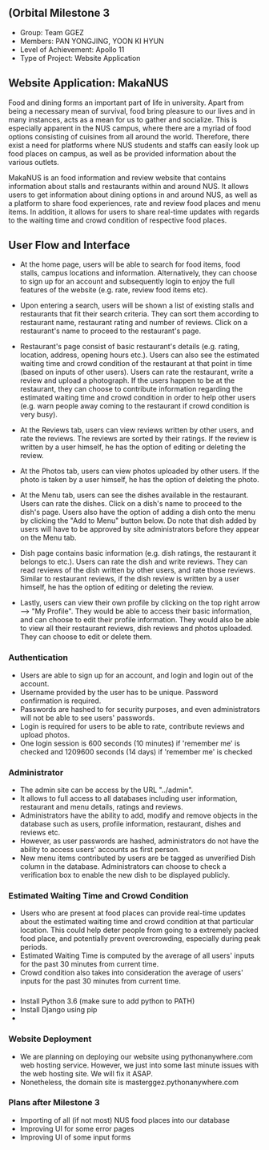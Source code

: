 ## (Orbital Milestone 3
- Group: Team GGEZ
- Members: PAN YONGJING, YOON KI HYUN
- Level of Achievement: Apollo 11
- Type of Project: Website Application

## Website Application: MakaNUS

Food and dining forms an important part of life in university. Apart from being a necessary mean of survival, food bring pleasure to our lives and in many instances, acts as a mean for us to gather and socialize. This is especially apparent in the NUS campus, where there are a myriad of food options consisting of cuisines from all around the world. Therefore, there exist a need for platforms where NUS students and staffs can easily look up food places on campus, as well as be provided information about the various outlets.

MakaNUS is an food information and review website that contains information about stalls and restaurants within and around NUS. It allows users to get information about dining options in and around NUS, as well as a platform to share food experiences, rate and review food places and menu items. In addition, it allows for users to share real-time updates with regards to the waiting time and crowd condition of respective food places.

## User Flow and Interface

- At the home page, users will be able to search for food items, food stalls, campus locations and information. Alternatively, they can choose to sign up for an account and subsequently login to enjoy the full features of the website (e.g. rate, review food items etc).
- Upon entering a search, users will be shown a list of existing stalls and restaurants that fit their search criteria. They can sort them according to restaurant name, restaurant rating and number of reviews. Click on a restaurant's name to proceed to the restaurant's page.

- Restaurant's page consist of basic restaurant's details (e.g. rating, location, address, opening hours etc.). Users can also see the estimated waiting time and crowd condition of the restaurant at that point in time (based on inputs of other users). Users can rate the restaurant, write a review and upload a photograph. If the users happen to be at the restaurant, they can choose to contribute information regarding the estimated waiting time and crowd condition in order to help other users (e.g. warn people away coming to the restaurant if crowd condition is very busy).
- At the Reviews tab, users can view reviews written by other users, and rate the reviews. The reviews are sorted by their ratings. If the review is written by a user himself, he has the option of editing or deleting the review.
- At the Photos tab, users can view photos uploaded by other users. If the photo is taken by a user himself, he has the option of deleting the photo.
- At the Menu tab, users can see the dishes available in the restaurant. Users can rate the dishes. Click on a dish's name to proceed to the dish's page. Users also have the option of adding a dish onto the menu by clicking the "Add to Menu" button below. Do note that dish added by users will have to be approved by site administrators before they appear on the Menu tab.

- Dish page contains basic information (e.g. dish ratings, the restaurant it belongs to etc.). Users can rate the dish and write reviews. They can read reviews of the dish written by other users, and rate those reviews. Similar to restaurant reviews, if the dish review is written by a user himself, he has the option of editing or deleting the review.

- Lastly, users can view their own profile by clicking on the top right arrow --> "My Profile". They would be able to access their basic information, and can choose to edit their profile information. They would also be able to view all their restaurant reviews, dish reviews and photos uploaded. They can choose to edit or delete them.

### Authentication

- Users are able to sign up for an account, and login and login out of the account.  
- Username provided by the user has to be unique. Password confirmation is required.
- Passwords are hashed to for security purposes, and even administrators will not be able to see users' passwords.
- Login is required for users to be able to rate, contribute reviews and upload photos.
- One login session is 600 seconds (10 minutes) if 'remember me' is checked and 1209600 seconds (14 days) if 'remember me' is checked

### Administrator

- The admin site can be access by the URL "../admin".
- It allows to full access to all databases including user information, restaurant and menu details, ratings and reviews.
- Administrators have the ability to add, modify and remove objects in the database such as users, profile information, restaurant, dishes and reviews etc.
- However, as user passwords are hashed, administrators do not have the ability to access users' accounts as first person.
- New menu items contributed by users are be tagged as unverified Dish column in the database. Administrators can choose to check a verification box to enable the new dish to be displayed publicly.

### Estimated Waiting Time and Crowd Condition

- Users who are present at food places can provide real-time updates about the estimated waiting time and crowd condition at that particular location. This could help deter people from going to a extremely packed food place, and potentially prevent overcrowding, especially during peak periods.
- Estimated Waiting Time is computed by the average of all users' inputs for the past 30 minutes from current time.
- Crowd condition also takes into consideration the average of users' inputs for the past 30 minutes from current time.

###

- Install Python 3.6 (make sure to add python to PATH)
- Install Django using pip
-  

### Website Deployment

- We are planning on deploying our website using pythonanywhere.com web hosting service. However, we just into some last minute issues with the web hosting site. We will fix it ASAP.
- Nonetheless, the domain site is masterggez.pythonanywhere.com

### Plans after Milestone 3

- Importing of all (if not most) NUS food places into our database
- Improving UI for some error pages
- Improving UI of some input forms
